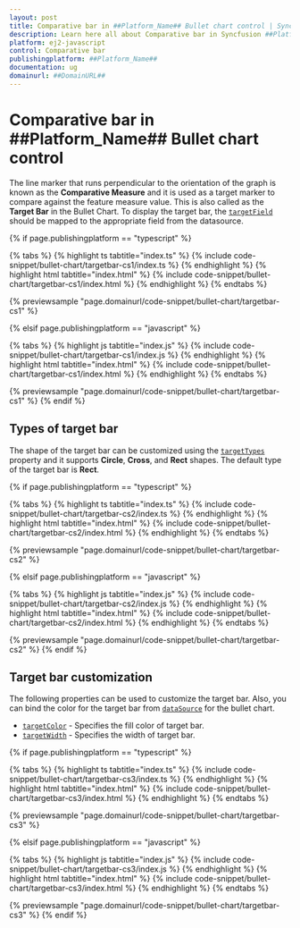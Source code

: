 ```yaml
---
layout: post
title: Comparative bar in ##Platform_Name## Bullet chart control | Syncfusion
description: Learn here all about Comparative bar in Syncfusion ##Platform_Name## Bullet chart control of Syncfusion Essential JS 2 and more.
platform: ej2-javascript
control: Comparative bar 
publishingplatform: ##Platform_Name##
documentation: ug
domainurl: ##DomainURL##
---
```

<!-- markdownlint-disable MD036 -->

# Comparative bar in ##Platform_Name## Bullet chart control

The line marker that runs perpendicular to the orientation of the graph is known as the **Comparative Measure** and it is used as a target marker to compare against the feature measure value. This is also called as the **Target Bar** in the Bullet Chart. To display the target bar, the [`targetField`](../../api/bullet-chart#targetfield) should be mapped to the appropriate field from the datasource.

{% if page.publishingplatform == "typescript" %}

{% tabs %}
{% highlight ts tabtitle="index.ts" %}
{% include code-snippet/bullet-chart/targetbar-cs1/index.ts %}
{% endhighlight %}
{% highlight html tabtitle="index.html" %}
{% include code-snippet/bullet-chart/targetbar-cs1/index.html %}
{% endhighlight %}
{% endtabs %}
        
{% previewsample "page.domainurl/code-snippet/bullet-chart/targetbar-cs1" %}

{% elsif page.publishingplatform == "javascript" %}

{% tabs %}
{% highlight js tabtitle="index.js" %}
{% include code-snippet/bullet-chart/targetbar-cs1/index.js %}
{% endhighlight %}
{% highlight html tabtitle="index.html" %}
{% include code-snippet/bullet-chart/targetbar-cs1/index.html %}
{% endhighlight %}
{% endtabs %}

{% previewsample "page.domainurl/code-snippet/bullet-chart/targetbar-cs1" %}
{% endif %}

## Types of target bar

The shape of the target bar can be customized using the [`targetTypes`](../../api/bullet-chart#targettypes) property and it supports **Circle**, **Cross**, and **Rect** shapes. The default type of the target bar is **Rect**.

{% if page.publishingplatform == "typescript" %}

{% tabs %}
{% highlight ts tabtitle="index.ts" %}
{% include code-snippet/bullet-chart/targetbar-cs2/index.ts %}
{% endhighlight %}
{% highlight html tabtitle="index.html" %}
{% include code-snippet/bullet-chart/targetbar-cs2/index.html %}
{% endhighlight %}
{% endtabs %}
        
{% previewsample "page.domainurl/code-snippet/bullet-chart/targetbar-cs2" %}

{% elsif page.publishingplatform == "javascript" %}

{% tabs %}
{% highlight js tabtitle="index.js" %}
{% include code-snippet/bullet-chart/targetbar-cs2/index.js %}
{% endhighlight %}
{% highlight html tabtitle="index.html" %}
{% include code-snippet/bullet-chart/targetbar-cs2/index.html %}
{% endhighlight %}
{% endtabs %}

{% previewsample "page.domainurl/code-snippet/bullet-chart/targetbar-cs2" %}
{% endif %}

## Target bar customization

The following properties can be used to customize the target bar. Also, you can bind the color for the target bar from [`dataSource`](../../api/bullet-chart/#datasource) for the bullet chart.

* [`targetColor`](../../api/bullet-chart#targetcolor) - Specifies the fill color of target bar.
* [`targetWidth`](../../api/bullet-chart#targetwidth) - Specifies the width of target bar.

{% if page.publishingplatform == "typescript" %}

{% tabs %}
{% highlight ts tabtitle="index.ts" %}
{% include code-snippet/bullet-chart/targetbar-cs3/index.ts %}
{% endhighlight %}
{% highlight html tabtitle="index.html" %}
{% include code-snippet/bullet-chart/targetbar-cs3/index.html %}
{% endhighlight %}
{% endtabs %}
        
{% previewsample "page.domainurl/code-snippet/bullet-chart/targetbar-cs3" %}

{% elsif page.publishingplatform == "javascript" %}

{% tabs %}
{% highlight js tabtitle="index.js" %}
{% include code-snippet/bullet-chart/targetbar-cs3/index.js %}
{% endhighlight %}
{% highlight html tabtitle="index.html" %}
{% include code-snippet/bullet-chart/targetbar-cs3/index.html %}
{% endhighlight %}
{% endtabs %}

{% previewsample "page.domainurl/code-snippet/bullet-chart/targetbar-cs3" %}
{% endif %}